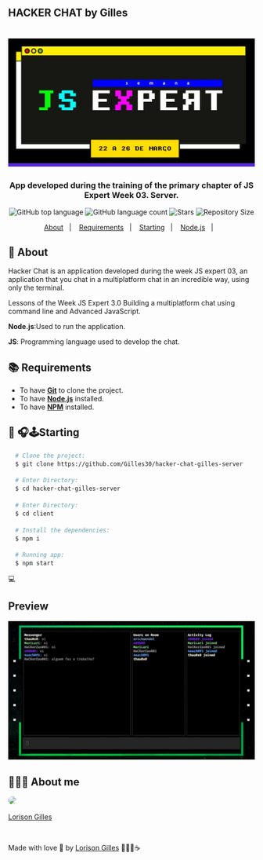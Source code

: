 ## HACKER CHAT by Gilles

<h1 align="center">
  <p align="center" style="background: #5429cc">
    <img alt="JSExpertWeek3" src="./assets/jsexpert.jpg" width="800px" />
  </p>

  <h3 align="center">
   App developed during the training of the primary chapter of JS Expert Week 03. Server.
  </h3>
  <p align="center">
     <img alt="GitHub top language" src="https://img.shields.io/github/languages/top/Gilles30/hacker-chat-gilles-server?color=1db954">
      <img alt="GitHub language count" src="https://img.shields.io/github/languages/count/Gilles30/hacker-chat-gilles-server?color=1db954">
      <img alt="Stars" src="https://img.shields.io/github/stars/Gilles30/hacker-chat-gilles-server?color=1db954">
      <img alt="Repository Size" src="https://img.shields.io/github/repo-size/Gilles30/hacker-chat-gilles-server?color=1db954">
  </p>
</h1>

<p align="center">
  <a href="#page_with_curl-sobre">About</a>&nbsp;&nbsp;&nbsp;|&nbsp;&nbsp;&nbsp;
  <a href="#books-requisitos">Requirements</a>&nbsp;&nbsp;&nbsp;|&nbsp;&nbsp;&nbsp;
  <a href="#rocket-começando">Starting</a>&nbsp;&nbsp;&nbsp;|&nbsp;&nbsp;&nbsp;
  <a href="#gear-iniciando-back-end">Node.js</a>&nbsp;&nbsp;&nbsp;|&nbsp;&nbsp;&nbsp;
</p>

## :page_with_curl: About

Hacker Chat is an application developed during the week JS expert 03, an application that you chat in a multiplatform chat in an incredible way, using only the terminal.

Lessons of the Week JS Expert 3.0 Building a multiplatform chat using command line and Advanced JavaScript.

**Node.js**:Used to run the application.

**JS**: Programming language used to develop the chat.

## :books: Requirements

- To have [**Git**](https://git-scm.com/) to clone the project.
- To have [**Node.js**](https://nodejs.org/en/) installed.
- To have [**NPM**](https://www.npmjs.com/) installed.

## :rocket: 🎧🕹Starting

```bash
  # Clone the project:
  $ git clone https://github.com/Gilles30/hacker-chat-gilles-server

  # Enter Directory:
  $ cd hacker-chat-gilles-server

  # Enter Directory:
  $ cd client

  # Install the dependencies:
  $ npm i

  # Running app:
  $ npm start

```

:computer:

## Preview

<p size=3>
  <img src="./assets/tela.jpg">
</p>

## 👨🏻‍🚀 About me

<a href="https://www.linkedin.com/in/lorison-gilles/">
 <img style="border-radius:50%" width="100px; "src="https://avatars.githubusercontent.com/u/54437398?s=460&u=72d88fd3a7e3a95041d7771f3a5e6ad7f33b8740&v=4"/>
 <p>Lorison Gilles</p>
</a>
<br>

Made with love 💜 by [Lorison Gilles](https://github.com/Gilles30) 🖖🏻👾☕
